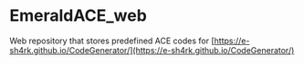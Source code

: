 # EmeraldACE_web

Web repository that stores predefined ACE codes for [https://e-sh4rk.github.io/CodeGenerator/](https://e-sh4rk.github.io/CodeGenerator/)
